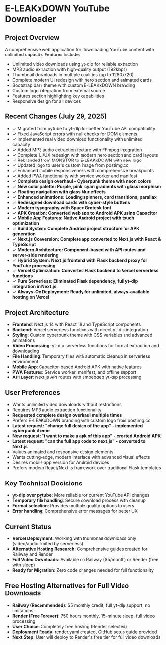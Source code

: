 # E-LEAKxDOWN YouTube Downloader

## Project Overview
A comprehensive web application for downloading YouTube content with unlimited capacity. Features include:
- Unlimited video downloads using yt-dlp for reliable extraction
- MP3 audio extraction with high-quality output (192kbps)
- Thumbnail downloads in multiple qualities (up to 1280x720)
- Complete modern UI redesign with hero section and animated cards
- Bootstrap dark theme with custom E-LEAKxDOWN branding
- Custom logo integration from external source
- Features section highlighting key capabilities
- Responsive design for all devices

## Recent Changes (July 29, 2025)
- ✓ Migrated from pytube to yt-dlp for better YouTube API compatibility
- ✓ Fixed JavaScript errors with null checks for DOM elements
- ✓ Implemented real video download functionality with unlimited capacity
- ✓ Added MP3 audio extraction feature with FFmpeg integration
- ✓ Complete UI/UX redesign with modern hero section and card layouts
- ✓ Rebranded from MONSTOR to E-LEAKxDOWN with new logo
- ✓ Updated logo to user's custom image from postimg.cc
- ✓ Enhanced mobile responsiveness with comprehensive breakpoints
- ✓ Added PWA functionality with service worker and manifest
- ✓ **Complete design overhaul - Cyberpunk theme with neon colors**
- ✓ **New color palette: Purple, pink, cyan gradients with glass morphism**
- ✓ **Floating navigation with glass blur effects**
- ✓ **Enhanced animations: Loading spinners, card transitions, parallax**
- ✓ **Redesigned download cards with cyber-style buttons**
- ✓ **Modern typography with Space Grotesk font**
- ✓ **APK Creation: Converted web app to Android APK using Capacitor**
- ✓ **Mobile App Features: Native Android project with touch optimization**
- ✓ **Build System: Complete Android project structure for APK generation**
- ✓ **Next.js Conversion: Complete app converted to Next.js with React & TypeScript**
- ✓ **Modern Architecture: Component-based with API routes and server-side rendering**
- ✓ **Hybrid System: Next.js frontend with Flask backend proxy for YouTube processing**
- ✓ **Vercel Optimization: Converted Flask backend to Vercel serverless functions**
- ✓ **Pure Serverless: Eliminated Flask dependency, full yt-dlp integration in Next.js**
- ✓ **Always-On Deployment: Ready for unlimited, always-available hosting on Vercel**

## Project Architecture
- **Frontend**: Next.js 14 with React 18 and TypeScript components
- **Backend**: Vercel serverless functions with direct yt-dlp integration
- **Styling**: Custom cyberpunk theme with CSS variables and advanced animations
- **Video Processing**: yt-dlp serverless functions for format extraction and downloading
- **File Handling**: Temporary files with automatic cleanup in serverless environment
- **Mobile App**: Capacitor-based Android APK with native features
- **PWA Features**: Service worker, manifest, and offline support
- **API Layer**: Next.js API routes with embedded yt-dlp processing

## User Preferences
- Wants unlimited video downloads without restrictions
- Requires MP3 audio extraction functionality  
- **Requested complete design overhaul multiple times**
- Prefers E-LEAKxDOWN branding with custom logo from postimg.cc
- **Latest request: "change full design of the app" - implemented cyberpunk theme**
- **New request: "i want to make a apk of this app" - created Android APK**
- **Latest request: "can the full app code to next.js" - converted to Next.js**
- Values animated and responsive design elements
- Wants cutting-edge, modern interface with advanced visual effects
- Desires mobile app version for Android devices
- Prefers modern React/Next.js framework over traditional Flask templates

## Key Technical Decisions
- **yt-dlp over pytube**: More reliable for current YouTube API changes
- **Temporary file handling**: Secure download process with cleanup
- **Format selection**: Provides multiple quality options to users
- **Error handling**: Comprehensive error messages for better UX

## Current Status
- **Vercel Deployment**: Working with thumbnail downloads only (video/audio limited by serverless)
- **Alternative Hosting Research**: Comprehensive guides created for Railway and Render
- **Full Video Downloads**: Available on Railway ($5/month) or Render (free with sleep)
- **Ready for Migration**: Zero code changes needed for full functionality

## Free Hosting Alternatives for Full Video Downloads
- **Railway (Recommended)**: $5 monthly credit, full yt-dlp support, no limitations
- **Render (Free Forever)**: 750 hours monthly, 15-minute sleep, full video processing
- **User Choice**: Completely free hosting (Render selected)
- **Deployment Ready**: render.yaml created, GitHub setup guide provided
- **Next Step**: User will deploy to Render's free tier for full video downloads